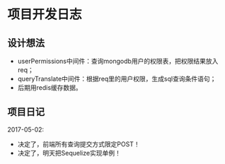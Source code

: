 # 项目开发日志

## 设计想法

- userPermissions中间件：查询mongodb用户的权限表，把权限结果放入req；
- queryTranslate中间件：根据req里的用户权限，生成sql查询条件语句；
- 后期用redis缓存数据。

## 项目日记

2017-05-02:

- 决定了，前端所有查询提交方式限定POST！
- 决定了，明天把Sequelize实现单例！

